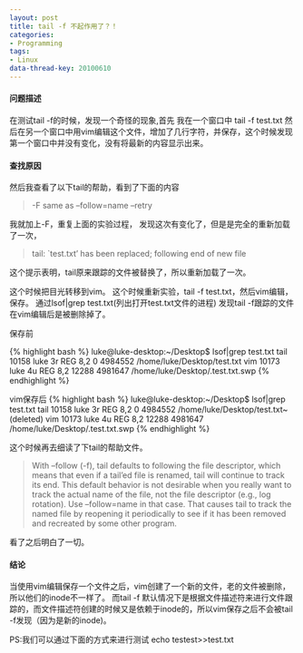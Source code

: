 ```yaml
---
layout: post
title: tail -f 不起作用了？！
categories:
- Programming
tags:
- Linux
data-thread-key: 20100610
---
```


#### 问题描述

在测试tail -f的时候，发现一个奇怪的现象,首先 我在一个窗口中
tail -f test.txt 
然后在另一个窗口中用vim编辑这个文件，增加了几行字符，并保存，这个时候发现第一个窗口中并没有变化，没有将最新的内容显示出来。

#### 查找原因

然后我查看了以下tail的帮助，看到了下面的内容

> -F same as –follow=name –retry

我就加上-F，重复上面的实验过程，
发现这次有变化了，但是是完全的重新加载了一次，

> tail: `test.txt’ has been replaced; following end of new file

这个提示表明，tail原来跟踪的文件被替换了，所以重新加载了一次。

这个时候把目光转移到vim。
这个时候重新实验，tail -f test.txt，然后vim编辑，保存。
通过lsof|grep test.txt(列出打开test.txt文件的进程)
发现tail -f跟踪的文件在vim编辑后是被删除掉了。

保存前

{% highlight bash %}
luke@luke-desktop:~/Desktop$ lsof|grep test.txt
tail      10158       luke    3r      REG                8,2        0    4984552 /home/luke/Desktop/test.txt
vim       10173       luke    4u      REG                8,2    12288    4981647 /home/luke/Desktop/.test.txt.swp
{% endhighlight %}

vim保存后
{% highlight bash %}
luke@luke-desktop:~/Desktop$ lsof|grep test.txt
tail      10158       luke    3r      REG                8,2        0    4984552 /home/luke/Desktop/test.txt~ (deleted)
vim       10173       luke    4u      REG                8,2    12288    4981647 /home/luke/Desktop/.test.txt.swp
{% endhighlight %}

这个时候再去细读了下tail的帮助文件。

> With –follow (-f), tail defaults to following the file descriptor, which means that even if a tail’ed file is renamed, tail will continue to track its end. This default behavior is not desirable when you really want to track the actual name of the file, not the file descriptor (e.g., log rotation). Use –follow=name in that case. That causes tail to track the named file by reopening it periodically to see if it has been removed and recreated by some other program.

看了之后明白了一切。

#### 结论

当使用vim编辑保存一个文件之后，vim创建了一个新的文件，老的文件被删除，所以他们的inode不一样了。
而tail -f 默认情况下是根据文件描述符来进行文件跟踪的，而文件描述符创建的时候又是依赖于inode的，所以vim保存之后不会被tail -f发现（因为是新的inode)。

PS:我们可以通过下面的方式来进行测试
echo testest>>test.txt
